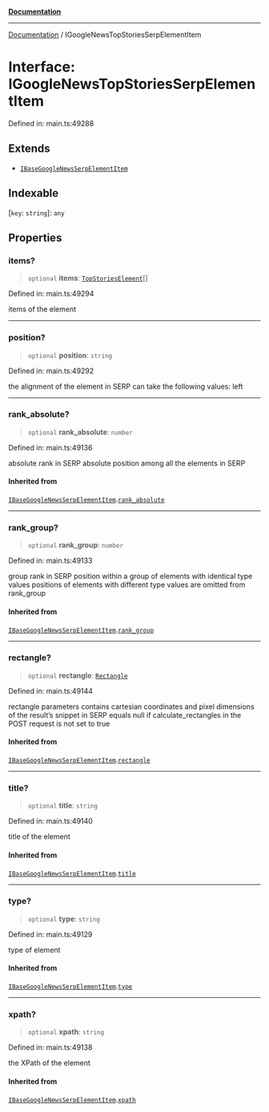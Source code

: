 [**Documentation**](../README.md)

***

[Documentation](../README.md) / IGoogleNewsTopStoriesSerpElementItem

# Interface: IGoogleNewsTopStoriesSerpElementItem

Defined in: main.ts:49288

## Extends

- [`IBaseGoogleNewsSerpElementItem`](IBaseGoogleNewsSerpElementItem.md)

## Indexable

\[`key`: `string`\]: `any`

## Properties

### items?

> `optional` **items**: [`TopStoriesElement`](../classes/TopStoriesElement.md)[]

Defined in: main.ts:49294

items of the element

***

### position?

> `optional` **position**: `string`

Defined in: main.ts:49292

the alignment of the element in SERP
can take the following values:
left

***

### rank\_absolute?

> `optional` **rank\_absolute**: `number`

Defined in: main.ts:49136

absolute rank in SERP
absolute position among all the elements in SERP

#### Inherited from

[`IBaseGoogleNewsSerpElementItem`](IBaseGoogleNewsSerpElementItem.md).[`rank_absolute`](IBaseGoogleNewsSerpElementItem.md#rank_absolute)

***

### rank\_group?

> `optional` **rank\_group**: `number`

Defined in: main.ts:49133

group rank in SERP
position within a group of elements with identical type values
positions of elements with different type values are omitted from rank_group

#### Inherited from

[`IBaseGoogleNewsSerpElementItem`](IBaseGoogleNewsSerpElementItem.md).[`rank_group`](IBaseGoogleNewsSerpElementItem.md#rank_group)

***

### rectangle?

> `optional` **rectangle**: [`Rectangle`](../classes/Rectangle.md)

Defined in: main.ts:49144

rectangle parameters
contains cartesian coordinates and pixel dimensions of the result’s snippet in SERP
equals null if calculate_rectangles in the POST request is not set to true

#### Inherited from

[`IBaseGoogleNewsSerpElementItem`](IBaseGoogleNewsSerpElementItem.md).[`rectangle`](IBaseGoogleNewsSerpElementItem.md#rectangle)

***

### title?

> `optional` **title**: `string`

Defined in: main.ts:49140

title of the element

#### Inherited from

[`IBaseGoogleNewsSerpElementItem`](IBaseGoogleNewsSerpElementItem.md).[`title`](IBaseGoogleNewsSerpElementItem.md#title)

***

### type?

> `optional` **type**: `string`

Defined in: main.ts:49129

type of element

#### Inherited from

[`IBaseGoogleNewsSerpElementItem`](IBaseGoogleNewsSerpElementItem.md).[`type`](IBaseGoogleNewsSerpElementItem.md#type)

***

### xpath?

> `optional` **xpath**: `string`

Defined in: main.ts:49138

the XPath of the element

#### Inherited from

[`IBaseGoogleNewsSerpElementItem`](IBaseGoogleNewsSerpElementItem.md).[`xpath`](IBaseGoogleNewsSerpElementItem.md#xpath)
